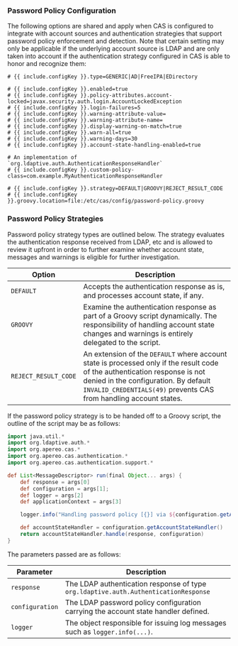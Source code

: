 ### Password Policy Configuration

The following  options are shared and apply when CAS is configured to integrate with 
account sources and authentication strategies that support password policy 
enforcement and detection. Note that certain setting may only be applicable if the 
underlying account source is LDAP and are only taken into account if the 
authentication strategy configured in CAS is able to honor and recognize them:

```properties
# {{ include.configKey }}.type=GENERIC|AD|FreeIPA|EDirectory

# {{ include.configKey }}.enabled=true
# {{ include.configKey }}.policy-attributes.account-locked=javax.security.auth.login.AccountLockedException
# {{ include.configKey }}.login-failures=5
# {{ include.configKey }}.warning-attribute-value=
# {{ include.configKey }}.warning-attribute-name=
# {{ include.configKey }}.display-warning-on-match=true
# {{ include.configKey }}.warn-all=true
# {{ include.configKey }}.warning-days=30
# {{ include.configKey }}.account-state-handling-enabled=true

# An implementation of `org.ldaptive.auth.AuthenticationResponseHandler`
# {{ include.configKey }}.custom-policy-class=com.example.MyAuthenticationResponseHandler

# {{ include.configKey }}.strategy=DEFAULT|GROOVY|REJECT_RESULT_CODE
# {{ include.configKey }}.groovy.location=file:/etc/cas/config/password-policy.groovy
```

### Password Policy Strategies

Password policy strategy types are outlined below. The strategy evaluates the authentication 
response received from LDAP, etc and is allowed to review it upfront in order to further 
examine whether account state, messages and warnings is eligible for further investigation.

| Option        | Description
|---------------|-----------------------------------------------------------------------------
| `DEFAULT`     | Accepts the authentication response as is, and processes account state, if any.
| `GROOVY`      | Examine the authentication response as part of a Groovy script dynamically. The responsibility of handling account state changes and warnings is entirely delegated to the script.
| `REJECT_RESULT_CODE`  | An extension of the `DEFAULT` where account state is processed only if the result code of the authentication response is not denied in the configuration. By default `INVALID_CREDENTIALS(49)` prevents CAS from handling account states.

If the password policy strategy is to be handed off to a Groovy script, the outline of the script may be as follows:

```groovy
import java.util.*
import org.ldaptive.auth.*
import org.apereo.cas.*
import org.apereo.cas.authentication.*
import org.apereo.cas.authentication.support.*

def List<MessageDescriptor> run(final Object... args) {
    def response = args[0]
    def configuration = args[1];
    def logger = args[2]
    def applicationContext = args[3]

    logger.info("Handling password policy [{}] via ${configuration.getAccountStateHandler()}", response)

    def accountStateHandler = configuration.getAccountStateHandler()
    return accountStateHandler.handle(response, configuration)
}
```

The parameters passed are as follows:

| Parameter             | Description
|-----------------------|-----------------------------------------------------------------------------------
| `response`            | The LDAP authentication response of type `org.ldaptive.auth.AuthenticationResponse`
| `configuration`       | The LDAP password policy configuration carrying the account state handler defined.
| `logger`              | The object responsible for issuing log messages such as `logger.info(...)`.
